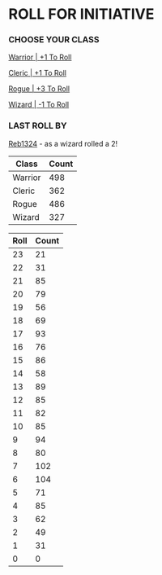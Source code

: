 # ROLL FOR INITIATIVE
### CHOOSE YOUR CLASS

[Warrior | +1 To Roll](https://github.com/benjaminsampica/benjaminsampica/issues/new?title=roll%7Cwarrior&body=Just+click+%27Submit+new+issue%27.)

[Cleric | +1 To Roll](https://github.com/benjaminsampica/benjaminsampica/issues/new?title=roll%7Ccleric&body=Just+click+%27Submit+new+issue%27.)

[Rogue | +3 To Roll](https://github.com/benjaminsampica/benjaminsampica/issues/new?title=roll%7Crogue&body=Just+click+%27Submit+new+issue%27.)

[Wizard | -1 To Roll](https://github.com/benjaminsampica/benjaminsampica/issues/new?title=roll%7Cwizard&body=Just+click+%27Submit+new+issue%27.)
### LAST ROLL BY
[Reb1324](https://www.github.com/Reb1324) - as a wizard rolled a 2!

|Class|Count|
|-|-|
|Warrior|498|
|Cleric|362|
|Rogue|486|
|Wizard|327|

|Roll|Count|
|-|-|
|23|21
|22|31
|21|85
|20|79
|19|56
|18|69
|17|93
|16|76
|15|86
|14|58
|13|89
|12|85
|11|82
|10|85
|9|94
|8|80
|7|102
|6|104
|5|71
|4|85
|3|62
|2|49
|1|31
|0|0
